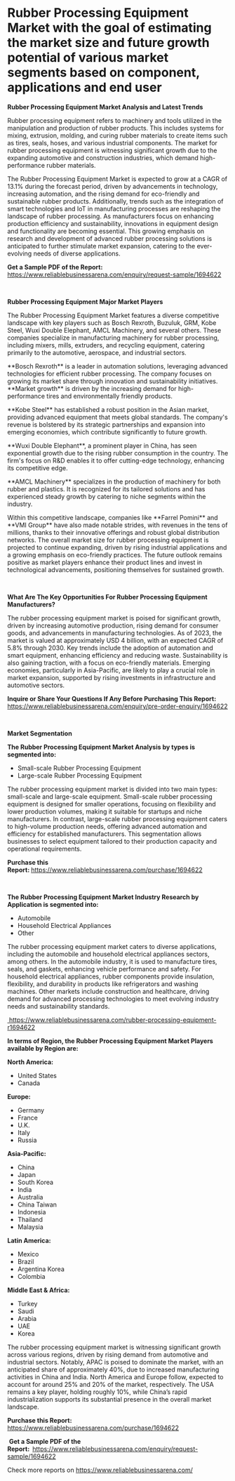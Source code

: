 <p><h1>Rubber Processing Equipment Market with the goal of estimating the market size and future growth potential of various market segments based on component, applications and end user</h1></p><p><strong>Rubber Processing Equipment Market Analysis and Latest Trends</strong></p>
<p><p>Rubber processing equipment refers to machinery and tools utilized in the manipulation and production of rubber products. This includes systems for mixing, extrusion, molding, and curing rubber materials to create items such as tires, seals, hoses, and various industrial components. The market for rubber processing equipment is witnessing significant growth due to the expanding automotive and construction industries, which demand high-performance rubber materials.</p><p>The Rubber Processing Equipment Market is expected to grow at a CAGR of 13.1% during the forecast period, driven by advancements in technology, increasing automation, and the rising demand for eco-friendly and sustainable rubber products. Additionally, trends such as the integration of smart technologies and IoT in manufacturing processes are reshaping the landscape of rubber processing. As manufacturers focus on enhancing production efficiency and sustainability, innovations in equipment design and functionality are becoming essential. This growing emphasis on research and development of advanced rubber processing solutions is anticipated to further stimulate market expansion, catering to the ever-evolving needs of diverse applications.</p></p>
<p><strong>Get a Sample PDF of the Report:&nbsp;</strong> <a href="https://www.reliablebusinessarena.com/enquiry/request-sample/1694622?utm_campaign=3531&utm_medium=2&utm_source=Github&utm_content=ia&utm_term=11042025&utm_id=rubber-processing-equipment">https://www.reliablebusinessarena.com/enquiry/request-sample/1694622</a></p>
<p>&nbsp;</p>
<p><strong>Rubber Processing Equipment Major Market Players</strong></p>
<p><p>The Rubber Processing Equipment Market features a diverse competitive landscape with key players such as Bosch Rexroth, Buzuluk, GRM, Kobe Steel, Wuxi Double Elephant, AMCL Machinery, and several others. These companies specialize in manufacturing machinery for rubber processing, including mixers, mills, extruders, and recycling equipment, catering primarily to the automotive, aerospace, and industrial sectors.</p><p>**Bosch Rexroth** is a leader in automation solutions, leveraging advanced technologies for efficient rubber processing. The company focuses on growing its market share through innovation and sustainability initiatives. **Market growth** is driven by the increasing demand for high-performance tires and environmentally friendly products.</p><p>**Kobe Steel** has established a robust position in the Asian market, providing advanced equipment that meets global standards. The company's revenue is bolstered by its strategic partnerships and expansion into emerging economies, which contribute significantly to future growth.</p><p>**Wuxi Double Elephant**, a prominent player in China, has seen exponential growth due to the rising rubber consumption in the country. The firm's focus on R&D enables it to offer cutting-edge technology, enhancing its competitive edge.</p><p>**AMCL Machinery** specializes in the production of machinery for both rubber and plastics. It is recognized for its tailored solutions and has experienced steady growth by catering to niche segments within the industry.</p><p>Within this competitive landscape, companies like **Farrel Pomini** and **VMI Group** have also made notable strides, with revenues in the tens of millions, thanks to their innovative offerings and robust global distribution networks. The overall market size for rubber processing equipment is projected to continue expanding, driven by rising industrial applications and a growing emphasis on eco-friendly practices. The future outlook remains positive as market players enhance their product lines and invest in technological advancements, positioning themselves for sustained growth.</p></p>
<p>&nbsp;</p>
<p><strong>What Are The Key Opportunities For Rubber Processing Equipment Manufacturers?</strong></p>
<p><p>The rubber processing equipment market is poised for significant growth, driven by increasing automotive production, rising demand for consumer goods, and advancements in manufacturing technologies. As of 2023, the market is valued at approximately USD 4 billion, with an expected CAGR of 5.8% through 2030. Key trends include the adoption of automation and smart equipment, enhancing efficiency and reducing waste. Sustainability is also gaining traction, with a focus on eco-friendly materials. Emerging economies, particularly in Asia-Pacific, are likely to play a crucial role in market expansion, supported by rising investments in infrastructure and automotive sectors.</p></p>
<p><strong>Inquire or Share Your Questions If Any Before Purchasing This Report:</strong> <a href="https://www.reliablebusinessarena.com/enquiry/pre-order-enquiry/1694622?utm_campaign=3531&utm_medium=2&utm_source=Github&utm_content=ia&utm_term=11042025&utm_id=rubber-processing-equipment">https://www.reliablebusinessarena.com/enquiry/pre-order-enquiry/1694622</a></p>
<p>&nbsp;</p>
<p><strong>Market Segmentation</strong></p>
<p><strong>The Rubber Processing Equipment Market Analysis by types is segmented into:</strong></p>
<p><ul><li>Small-scale Rubber Processing Equipment</li><li>Large-scale Rubber Processing Equipment</li></ul></p>
<p><p>The rubber processing equipment market is divided into two main types: small-scale and large-scale equipment. Small-scale rubber processing equipment is designed for smaller operations, focusing on flexibility and lower production volumes, making it suitable for startups and niche manufacturers. In contrast, large-scale rubber processing equipment caters to high-volume production needs, offering advanced automation and efficiency for established manufacturers. This segmentation allows businesses to select equipment tailored to their production capacity and operational requirements.</p></p>
<p><strong>Purchase this Report:&nbsp;</strong><a href="https://www.reliablebusinessarena.com/purchase/1694622?utm_campaign=3531&utm_medium=2&utm_source=Github&utm_content=ia&utm_term=11042025&utm_id=rubber-processing-equipment">https://www.reliablebusinessarena.com/purchase/1694622</a></p>
<p>&nbsp;</p>
<p><strong>The Rubber Processing Equipment Market Industry Research by Application is segmented into:</strong></p>
<p><ul><li>Automobile</li><li>Household Electrical Appliances</li><li>Other</li></ul></p>
<p><p>The rubber processing equipment market caters to diverse applications, including the automobile and household electrical appliances sectors, among others. In the automobile industry, it is used to manufacture tires, seals, and gaskets, enhancing vehicle performance and safety. For household electrical appliances, rubber components provide insulation, flexibility, and durability in products like refrigerators and washing machines. Other markets include construction and healthcare, driving demand for advanced processing technologies to meet evolving industry needs and sustainability standards.</p></p>
<p><a href="https://www.reliablebusinessarena.com/rubber-processing-equipment-r1694622?utm_campaign=3531&utm_medium=2&utm_source=Github&utm_content=ia&utm_term=11042025&utm_id=rubber-processing-equipment">&nbsp;https://www.reliablebusinessarena.com/rubber-processing-equipment-r1694622</a></p>
<p><strong>In terms of Region, the Rubber Processing Equipment Market Players available by Region are:</strong></p>
<p>
    <p> <strong> North America: </strong>
        <ul>
            <li>United States</li>
            <li>Canada</li>
        </ul>
        </p> 
    <p> <strong> Europe: </strong>
        <ul>
            <li>Germany</li>
            <li>France</li>
            <li>U.K.</li>
            <li>Italy</li>
            <li>Russia</li>
        </ul>
        </p> 
    <p> <strong> Asia-Pacific: </strong>
        <ul>
            <li>China</li>
            <li>Japan</li>
            <li>South Korea</li>
            <li>India</li>
            <li>Australia</li>
            <li>China Taiwan</li>
            <li>Indonesia</li>
            <li>Thailand</li>
            <li>Malaysia</li>
        </ul>
        </p> 
    <p> <strong> Latin America: </strong>
        <ul>
            <li>Mexico</li>
            <li>Brazil</li>
            <li>Argentina Korea</li>
            <li>Colombia</li>
        </ul>
        </p> 
    <p> <strong> Middle East & Africa: </strong>
        <ul>
            <li>Turkey</li>
            <li>Saudi</li>
            <li>Arabia</li>
            <li>UAE</li>
            <li>Korea</li>
        </ul>
    </p>
    </p>
<p><p>The rubber processing equipment market is witnessing significant growth across various regions, driven by rising demand from automotive and industrial sectors. Notably, APAC is poised to dominate the market, with an anticipated share of approximately 40%, due to increased manufacturing activities in China and India. North America and Europe follow, expected to account for around 25% and 20% of the market, respectively. The USA remains a key player, holding roughly 10%, while China’s rapid industrialization supports its substantial presence in the overall market landscape.</p></p>
<p><strong>Purchase this Report: </strong><a href="https://www.reliablebusinessarena.com/purchase/1694622?utm_campaign=3531&utm_medium=2&utm_source=Github&utm_content=ia&utm_term=11042025&utm_id=rubber-processing-equipment">https://www.reliablebusinessarena.com/purchase/1694622</a></p>
<p>&nbsp;<strong>Get a Sample PDF of the Report:&nbsp;&nbsp;</strong><a href="https://www.reliablebusinessarena.com/enquiry/request-sample/1694622?utm_campaign=3531&utm_medium=2&utm_source=Github&utm_content=ia&utm_term=11042025&utm_id=rubber-processing-equipment">https://www.reliablebusinessarena.com/enquiry/request-sample/1694622</a></p>
<p><strong></strong></p>
<p>Check more reports on <a href="https://www.reliablebusinessarena.com/?utm_campaign=3531&utm_medium=2&utm_source=Github&utm_content=ia&utm_term=11042025&utm_id=rubber-processing-equipment">https://www.reliablebusinessarena.com/</a></p>